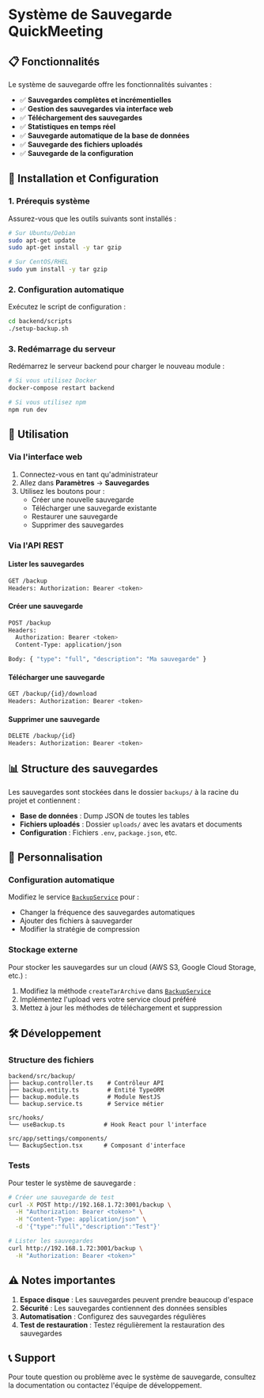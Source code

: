 # Système de Sauvegarde QuickMeeting

## 📋 Fonctionnalités

Le système de sauvegarde offre les fonctionnalités suivantes :

- ✅ **Sauvegardes complètes et incrémentielles**
- ✅ **Gestion des sauvegardes via interface web**
- ✅ **Téléchargement des sauvegardes**
- ✅ **Statistiques en temps réel**
- ✅ **Sauvegarde automatique de la base de données**
- ✅ **Sauvegarde des fichiers uploadés**
- ✅ **Sauvegarde de la configuration**

## 🚀 Installation et Configuration

### 1. Prérequis système

Assurez-vous que les outils suivants sont installés :

```bash
# Sur Ubuntu/Debian
sudo apt-get update
sudo apt-get install -y tar gzip

# Sur CentOS/RHEL
sudo yum install -y tar gzip
```

### 2. Configuration automatique

Exécutez le script de configuration :

```bash
cd backend/scripts
./setup-backup.sh
```

### 3. Redémarrage du serveur

Redémarrez le serveur backend pour charger le nouveau module :

```bash
# Si vous utilisez Docker
docker-compose restart backend

# Si vous utilisez npm
npm run dev
```

## 🎯 Utilisation

### Via l'interface web

1. Connectez-vous en tant qu'administrateur
2. Allez dans **Paramètres** → **Sauvegardes**
3. Utilisez les boutons pour :
   - Créer une nouvelle sauvegarde
   - Télécharger une sauvegarde existante
   - Restaurer une sauvegarde
   - Supprimer des sauvegardes

### Via l'API REST

#### Lister les sauvegardes
```bash
GET /backup
Headers: Authorization: Bearer <token>
```

#### Créer une sauvegarde
```bash
POST /backup
Headers: 
  Authorization: Bearer <token>
  Content-Type: application/json

Body: { "type": "full", "description": "Ma sauvegarde" }
```

#### Télécharger une sauvegarde
```bash
GET /backup/{id}/download
Headers: Authorization: Bearer <token>
```

#### Supprimer une sauvegarde
```bash
DELETE /backup/{id}
Headers: Authorization: Bearer <token>
```

## 📊 Structure des sauvegardes

Les sauvegardes sont stockées dans le dossier `backups/` à la racine du projet et contiennent :

- **Base de données** : Dump JSON de toutes les tables
- **Fichiers uploadés** : Dossier `uploads/` avec les avatars et documents
- **Configuration** : Fichiers `.env`, `package.json`, etc.

## 🔧 Personnalisation

### Configuration automatique

Modifiez le service [`BackupService`](backend/src/backup/backup.service.ts) pour :

- Changer la fréquence des sauvegardes automatiques
- Ajouter des fichiers à sauvegarder
- Modifier la stratégie de compression

### Stockage externe

Pour stocker les sauvegardes sur un cloud (AWS S3, Google Cloud Storage, etc.) :

1. Modifiez la méthode `createTarArchive` dans [`BackupService`](backend/src/backup/backup.service.ts)
2. Implémentez l'upload vers votre service cloud préféré
3. Mettez à jour les méthodes de téléchargement et suppression

## 🛠️ Développement

### Structure des fichiers

```
backend/src/backup/
├── backup.controller.ts    # Contrôleur API
├── backup.entity.ts        # Entité TypeORM
├── backup.module.ts        # Module NestJS
└── backup.service.ts       # Service métier

src/hooks/
└── useBackup.ts           # Hook React pour l'interface

src/app/settings/components/
└── BackupSection.tsx      # Composant d'interface
```

### Tests

Pour tester le système de sauvegarde :

```bash
# Créer une sauvegarde de test
curl -X POST http://192.168.1.72:3001/backup \
  -H "Authorization: Bearer <token>" \
  -H "Content-Type: application/json" \
  -d '{"type":"full","description":"Test"}'

# Lister les sauvegardes
curl http://192.168.1.72:3001/backup \
  -H "Authorization: Bearer <token>"
```

## ⚠️ Notes importantes

1. **Espace disque** : Les sauvegardes peuvent prendre beaucoup d'espace
2. **Sécurité** : Les sauvegardes contiennent des données sensibles
3. **Automatisation** : Configurez des sauvegardes régulières
4. **Test de restauration** : Testez régulièrement la restauration des sauvegardes

## 📞 Support

Pour toute question ou problème avec le système de sauvegarde, consultez la documentation ou contactez l'équipe de développement.